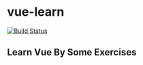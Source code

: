 # vue-learn

[![Build Status](https://travis-ci.com/genffy/vue-learn.svg?branch=master)](https://travis-ci.com/genffy/vue-learn)

## Learn Vue By Some Exercises
